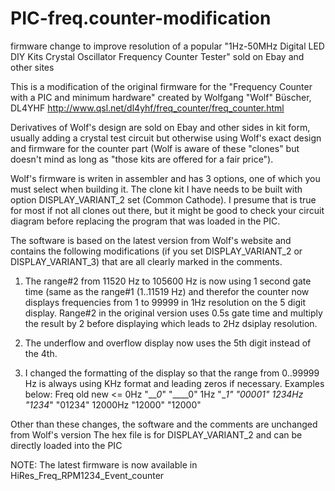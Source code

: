 # PIC-freq.counter-modification
firmware change to improve resolution of a popular "1Hz-50MHz Digital LED DIY Kits Crystal Oscillator Frequency Counter Tester" sold on Ebay and other sites

This is a modification of the original firmware for the "Frequency Counter with
a PIC and minimum hardware" created by Wolfgang "Wolf" Büscher, DL4YHF
http://www.qsl.net/dl4yhf/freq_counter/freq_counter.html

Derivatives of Wolf's design are sold on Ebay and other sides in kit form, 
usually adding a crystal test circuit but otherwise using Wolf's exact design and 
firmware for the counter part (Wolf is aware of these "clones" but doesn't mind
as long as "those kits are offered for a fair price"). 

Wolf's firmware is writen in assembler and has 3 options, one of which you must select 
when building it. The clone kit I have needs to be built with option DISPLAY_VARIANT_2 
set (Common Cathode). I presume that is true for most if not all clones out there, but 
it might be good to check your circuit diagram before replacing the program that was 
loaded in the PIC. 

The software is based on the latest version from Wolf's website and contains the
following modifications (if you set DISPLAY_VARIANT_2 or DISPLAY_VARIANT_3) that are all
clearly marked in the comments.

1. The range#2 from 11520 Hz to 105600 Hz is now using 1 second gate time (same as 
   the range#1 (1..11519 Hz) and therefor the counter now displays frequencies from 
   1 to 99999 in 1Hz resolution on the 5 digit display. Range#2 in the original version 
   uses 0.5s gate time and multiply the result by 2 before displaying which leads to 
   2Hz dsiplay resolution.

2. The underflow and overflow display now uses the 5th digit instead of the 4th. 

3. I changed the formatting of the display so that the range from 0..99999 Hz is always 
   using KHz format and leading zeros if necessary. Examples below:
    Freq          old       new
    <= 0Hz      "___0_"     "____0"
       1Hz      "___1_"     "00001"
    1234Hz      "1234_"     "01234"
   12000Hz      "12000"     "12000"   

Other than these changes, the software and the comments are unchanged from Wolf's version
The hex file is for DISPLAY_VARIANT_2 and can be directly loaded into the PIC

NOTE:
The latest firmware is now available in HiRes_Freq_RPM1234_Event_counter
